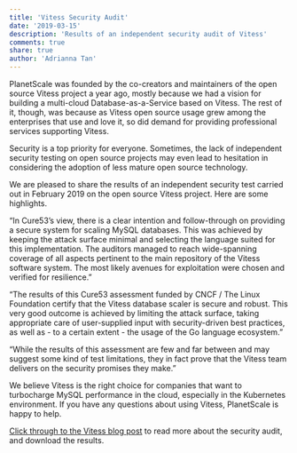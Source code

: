 ```yaml
---
title: 'Vitess Security Audit'
date: '2019-03-15'
description: 'Results of an independent security audit of Vitess'
comments: true
share: true
author: 'Adrianna Tan'
---
```


PlanetScale was founded by the co-creators and maintainers of the open source Vitess project a year ago, mostly because we had a vision for building a multi-cloud Database-as-a-Service based on Vitess. The rest of it, though, was because as Vitess open source usage grew among the enterprises that use and love it, so did demand for providing professional services supporting Vitess.

Security is a top priority for everyone. Sometimes, the lack of independent security testing on open source projects may even lead to hesitation in considering the adoption of less mature open source technology.

We are pleased to share the results of an independent security test carried out in February 2019 on the open source Vitess project. Here are some highlights.

“In Cure53’s view, there is a clear intention and follow-through on providing a secure system for scaling MySQL databases. This was achieved by keeping the attack surface minimal and selecting the language suited for this implementation. The auditors managed to reach wide-spanning coverage of all aspects pertinent to the main repository of the Vitess software system. The most likely avenues for exploitation were chosen and verified for resilience.”

“The results of this Cure53 assessment funded by CNCF / The Linux Foundation certify that the Vitess database scaler is secure and robust. This very good outcome is achieved by limiting the attack surface, taking appropriate care of user-supplied input with security-driven best practices, as well as - to a certain extent - the usage of the Go language ecosystem.”

“While the results of this assessment are few and far between and may suggest some kind of test limitations, they in fact prove that the Vitess team delivers on the security promises they make.”

We believe Vitess is the right choice for companies that want to turbocharge MySQL performance in the cloud, especially in the Kubernetes environment. If you have any questions about using Vitess, PlanetScale is happy to help.

[Click through to the Vitess blog post](https://vitess.io/blog/2019-03-12-vitess-security-audit/) to read more about the security audit, and download the results.


